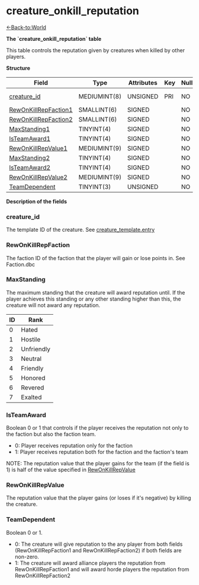 # creature\_onkill\_reputation

[<-Back-to:World](database-world.md)

**The \`creature\_onkill\_reputation\` table**

This table controls the reputation given by creatures when killed by other players.

**Structure**

| Field                     | Type         | Attributes | Key | Null | Default | Extra | Comment             |
|---------------------------|--------------|------------|-----|------|---------|-------|---------------------|
| [creature_id][1]          | MEDIUMINT(8) | UNSIGNED   | PRI | NO   | 0       |       | Creature Identifier |
| [RewOnKillRepFaction1][2] | SMALLINT(6)  | SIGNED     |     | NO   | 0       |       |                     |
| [RewOnKillRepFaction2][3] | SMALLINT(6)  | SIGNED     |     | NO   | 0       |       |                     |
| [MaxStanding1][4]         | TINYINT(4)   | SIGNED     |     | NO   | 0       |       |                     |
| [IsTeamAward1][5]         | TINYINT(4)   | SIGNED     |     | NO   | 0       |       |                     |
| [RewOnKillRepValue1][6]   | MEDIUMINT(9) | SIGNED     |     | NO   | 0       |       |                     |
| [MaxStanding2][7]         | TINYINT(4)   | SIGNED     |     | NO   | 0       |       |                     |
| [IsTeamAward2][8]         | TINYINT(4)   | SIGNED     |     | NO   | 0       |       |                     |
| [RewOnKillRepValue2][9]   | MEDIUMINT(9) | SIGNED     |     | NO   | 0       |       |                     |
| [TeamDependent][10]       | TINYINT(3)   | UNSIGNED   |     | NO   | 0       |       |                     |

[1]: #creature_id
[2]: #rewonkillrepfaction1
[3]: #rewonkillrepfaction2
[4]: #maxstanding1
[5]: #isteamaward1
[6]: #rewonkillrepvalue1
[7]: #maxstanding2
[8]: #isteamaward2
[9]: #rewonkillrepvalue2
[10]: #teamdependent

**Description of the fields**

### creature\_id

The template ID of the creature. See [creature\_template.entry](creature_template#creature_template-entry)

### RewOnKillRepFaction

The faction ID of the faction that the player will gain or lose points in. See Faction.dbc

### MaxStanding

The maximum standing that the creature will award reputation until. If the player achieves this standing or any other standing higher than this, the creature will not award any reputation.

| ID | Rank       |
|----|------------|
| 0  | Hated      |
| 1  | Hostile    |
| 2  | Unfriendly |
| 3  | Neutral    |
| 4  | Friendly   |
| 5  | Honored    |
| 6  | Revered    |
| 7  | Exalted    |

### IsTeamAward

Boolean 0 or 1 that controls if the player receives the reputation not only to the faction but also the faction team.

-   0: Player receives reputation only for the faction
-   1: Player receives reputation both for the faction and the faction's team

NOTE: The reputation value that the player gains for the team (if the field is 1) is half of the value specified in [RewOnKillRepValue](#creature_onkill_reputation-RewOnKillRepValue)

### RewOnKillRepValue

The reputation value that the player gains (or loses if it's negative) by killing the creature.

### TeamDependent

Boolean 0 or 1.

-   0: The creature will give reputation to the any player from both fields (RewOnKillRepFaction1 and RewOnKillRepFaction2) if both fields are non-zero.
-   1: The creature will award alliance players the reputation from RewOnKillRepFaction1 and will award horde players the reputation from RewOnKillRepFaction2
